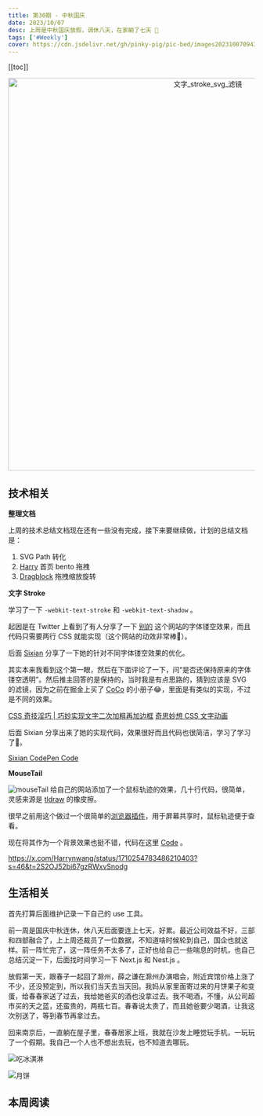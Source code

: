 ```yaml
---
title: 第30期 - 中秋国庆
date: 2023/10/07
desc: 上周是中秋国庆放假，调休八天，在家躺了七天 🤣
tags: ['#Weekly']
cover: https://cdn.jsdelivr.net/gh/pinky-pig/pic-bed/images20231007094339.png
---
```


[[toc]]

<p align="center">
  <img alt="文字_stroke_svg_滤镜" src="https://cdn.jsdelivr.net/gh/pinky-pig/pic-bed/images20231007094339.png" width=800 />
</p>

## 技术相关

**整理文档**

上周的技术总结文档现在还有一些没有完成，接下来要继续做，计划的总结文档是：

1. SVG Path 转化
2. [Harry](https://mmeme.me/) 首页 bento 拖拽
3. [Dragblock](https://dragblock.mmeme.me/) 拖拽缩放旋转

**文字 Stroke**

学习了一下 `-webkit-text-stroke` 和 `-webkit-text-shadow` 。

起因是在 Twitter 上看到了有人分享了一下 [别的](https://www.biede.com/bie-music/long-may-the-water-flow-track-by-track-intro/) 这个网站的字体镂空效果，而且代码只需要两行 CSS 就能实现（这个网站的动效非常棒🤣）。

后面 [Sixian](https://x.com/noworkforsixian/status/1708441496356340195?s=46&t=2S2OJ52bi67gzRWxvSnodg) 分享了一下她的针对不同字体镂空效果的优化。

其实本来我看到这个第一眼，然后在下面评论了一下，问“是否还保持原来的字体镂空透明”。然后推主回答的是保持的，当时我是有点思路的，猜到应该是 SVG 的滤镜，因为之前在掘金上买了 [CoCo](https://juejin.cn/user/2330620350437678) 的小册子😂，里面是有类似的实现，不过是不同的效果。

[CSS 奇技淫巧 | 巧妙实现文字二次加粗再加边框](https://juejin.cn/post/7023940690476269605)
[奇思妙想 CSS 文字动画](https://juejin.cn/post/6937102296442470413)

后面 Sixian 分享出来了她的实现代码，效果很好而且代码也很简洁，学习了学习了🤣。

[Sixian CodePen Code](https://codepen.io/lisixian/pen/eYbeadN)

**MouseTail**

![mouseTail](https://cdn.jsdelivr.net/gh/pinky-pig/pic-bed/imagesmouseTail.gif)
给自己的网站添加了一个鼠标轨迹的效果，几十行代码，很简单，灵感来源是 [tldraw](https://www.tldraw.com/) 的橡皮擦。

很早之前用这个做过一个很简单的[浏览器插件](https://github.com/pinky-pig/what-is-my-mouse-trail)，用于屏幕共享时，鼠标轨迹便于查看。

现在将其作为一个背景效果也挺不错，代码在这里 [Code](https://github.com/pinky-pig/Harry/blob/main/components/ui/MouseTailBackground.vue) 。

<https://x.com/Harrynwang/status/1710254783486210403?s=46&t=2S2OJ52bi67gzRWxvSnodg>

## 生活相关

首先打算后面维护记录一下自己的 use 工具。

前一周是国庆中秋连休，休八天后面要连上七天，好累。最近公司效益不好，三部和四部融合了，上上周还裁员了一位数据，不知道啥时候轮到自己，国企也就这样。前一阵忙完了，这一阵任务不太多了，正好也给自己一些喘息的时机，也自己总结沉淀一下，后面找时间学习一下 Next.js 和 Nest.js 。

放假第一天，跟春子一起回了滁州，薛之谦在滁州办演唱会，附近宾馆价格上涨了不少，还没预定到，所以我们当天去当天回。我妈从家里面寄过来的月饼果子和变蛋，给春春家送了过去，我给她爸买的酒也没拿过去。我不喝酒，不懂，从公司超市买的天之蓝，还蛮贵的，两瓶七百。春春说太贵了，而且她爸要少喝酒，让我这次别送了，等到春节再拿过去。

回来南京后，一直躺在屋子里，春春居家上班，我就在沙发上睡觉玩手机，一玩玩了一个假期。我自己一个人也不想出去玩，也不知道去哪玩。

![吃冰淇淋](https://cdn.jsdelivr.net/gh/pinky-pig/pic-bed/images吃冰淇淋.jpg)

![月饼](https://cdn.jsdelivr.net/gh/pinky-pig/pic-bed/images月饼.jpg)

## 本周阅读
